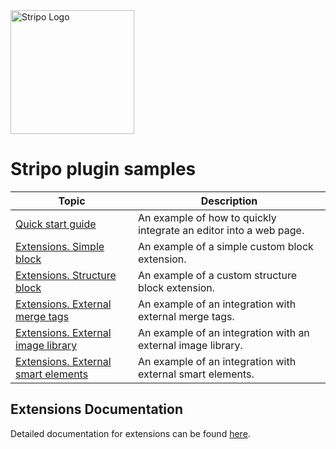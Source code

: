 <img src="https://stripo-cdn.stripo.email/img/front/press-kit/logo-horizontal.svg" alt="Stripo Logo" style="width: 198px"/>
<br/>

# Stripo plugin samples

| Topic                                                                                                                                 | Description                                                       |
|---------------------------------------------------------------------------------------------------------------------------------------|-------------------------------------------------------------------|
| [Quick start guide](https://github.com/stripoinc/stripo-plugin-samples/tree/main/quick-start-guide)                                   | An example of how to quickly integrate an editor into a web page. |
| [Extensions. Simple block](https://github.com/stripoinc/stripo-plugin-samples/tree/main/extensions/01-simple-block)                   | An example of a simple custom block extension.                    |
| [Extensions. Structure block](https://github.com/stripoinc/stripo-plugin-samples/tree/main/extensions/02-structure-block)                         | An example of a custom structure block extension.                   |
| [Extensions. External merge tags](https://github.com/stripoinc/stripo-plugin-samples/tree/main/extensions/03-external-merge-tags)                 | An example of an integration with external merge tags.            |
| [Extensions. External image library](https://github.com/stripoinc/stripo-plugin-samples/tree/main/extensions/04-external-image-library)           | An example of an integration with an external image library.      |
| [Extensions. External smart elements](https://github.com/stripoinc/stripo-plugin-samples/tree/main/extensions/05-external-smart-elements-library) | An example of an integration with external smart elements.        |

## Extensions Documentation

Detailed documentation for extensions can be found [here](extensions/docs/README.md).

